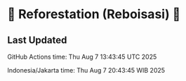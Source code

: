 
# 🌳 Reforestation (Reboisasi) 🌲

## Last Updated

GitHub Actions time: Thu Aug  7 13:43:45 UTC 2025

Indonesia/Jakarta time: Thu Aug  7 20:43:45 WIB 2025

